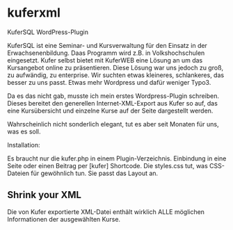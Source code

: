 # kuferxml
KuferSQL WordPress-Plugin

KuferSQL ist eine Seminar- und Kursverwaltung für den Einsatz in der Erwachsenenbildung. Daas Programm wird z.B. in Volkshochschulen eingesetzt. Kufer selbst bietet mit KuferWEB eine Lösung an um das Kursangebot online zu präsentieren. Diese Lösung war uns jedoch zu groß, zu aufwändig, zu enterprise. Wir suchten etwas kleineres, schlankeres, das besser zu uns passt. Etwas mehr Wordpress und dafür weniger Typo3.

Da es das nicht gab, musste ich mein erstes Wordpress-Plugin schreiben. Dieses bereitet den generellen Internet-XML-Export aus Kufer so auf, das eine Kursübersicht und einzelne Kurse auf der Seite dargestellt werden.

Wahrscheinlich nicht sonderlich elegant, tut es aber seit Monaten für uns, was es soll.

Installation:

Es braucht nur die kufer.php in einem Plugin-Verzeichnis. Einbindung in eine Seite oder einen Beitrag per [kufer] Shortcode. Die styles.css tut, was CSS-Dateien für gewöhnlich tun. Sie passt das Layout an.

## Shrink your XML

Die von Kufer exportierte XML-Datei enthält wirklich ALLE möglichen Informationen der ausgewählten Kurse.